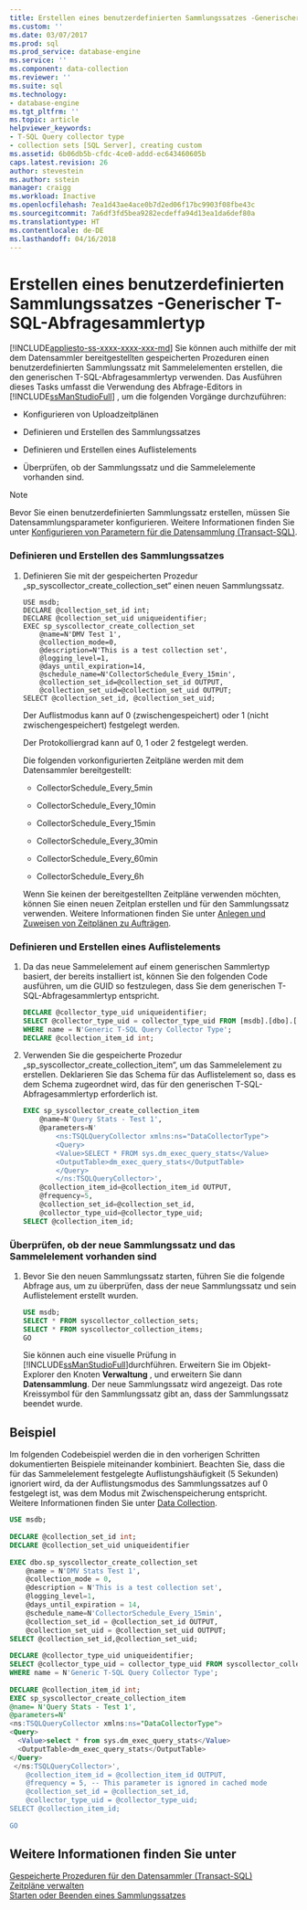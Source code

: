 ```yaml
---
title: Erstellen eines benutzerdefinierten Sammlungssatzes -Generischer T-SQL-Abfragesammlertyp | Microsoft Dokumentation
ms.custom: ''
ms.date: 03/07/2017
ms.prod: sql
ms.prod_service: database-engine
ms.service: ''
ms.component: data-collection
ms.reviewer: ''
ms.suite: sql
ms.technology:
- database-engine
ms.tgt_pltfrm: ''
ms.topic: article
helpviewer_keywords:
- T-SQL Query collector type
- collection sets [SQL Server], creating custom
ms.assetid: 6b06db5b-cfdc-4ce0-addd-ec643460605b
caps.latest.revision: 26
author: stevestein
ms.author: sstein
manager: craigg
ms.workload: Inactive
ms.openlocfilehash: 7ea1d43ae4ace0b7d2ed06f17bc9903f08fbe43c
ms.sourcegitcommit: 7a6df3fd5bea9282ecdeffa94d13ea1da6def80a
ms.translationtype: HT
ms.contentlocale: de-DE
ms.lasthandoff: 04/16/2018
---
```

# <a name="create-custom-collection-set---generic-t-sql-query-collector-type"></a>Erstellen eines benutzerdefinierten Sammlungssatzes -Generischer T-SQL-Abfragesammlertyp
[!INCLUDE[appliesto-ss-xxxx-xxxx-xxx-md](../../includes/appliesto-ss-xxxx-xxxx-xxx-md.md)]
  Sie können auch mithilfe der mit dem Datensammler bereitgestellten gespeicherten Prozeduren einen benutzerdefinierten Sammlungssatz mit Sammelelementen erstellen, die den generischen T-SQL-Abfragesammlertyp verwenden. Das Ausführen dieses Tasks umfasst die Verwendung des Abfrage-Editors in [!INCLUDE[ssManStudioFull](../../includes/ssmanstudiofull-md.md)] , um die folgenden Vorgänge durchzuführen:  
  
-   Konfigurieren von Uploadzeitplänen  
  
-   Definieren und Erstellen des Sammlungssatzes  
  
-   Definieren und Erstellen eines Auflistelements  
  
-   Überprüfen, ob der Sammlungssatz und die Sammelelemente vorhanden sind.  
  
> [!NOTE]  
>  Bevor Sie einen benutzerdefinierten Sammlungssatz erstellen, müssen Sie Datensammlungsparameter konfigurieren. Weitere Informationen finden Sie unter [Konfigurieren von Parametern für die Datensammlung &#40;Transact-SQL&#41;](../../relational-databases/data-collection/configure-data-collection-parameters-transact-sql.md).  
  
### <a name="define-and-create-the-collection-set"></a>Definieren und Erstellen des Sammlungssatzes  
  
1.  Definieren Sie mit der gespeicherten Prozedur „sp_syscollector_create_collection_set“ einen neuen Sammlungssatz.  
  
    ```  
    USE msdb;  
    DECLARE @collection_set_id int;  
    DECLARE @collection_set_uid uniqueidentifier;  
    EXEC sp_syscollector_create_collection_set   
        @name=N'DMV Test 1',   
        @collection_mode=0,   
        @description=N'This is a test collection set',   
        @logging_level=1,   
        @days_until_expiration=14,   
        @schedule_name=N'CollectorSchedule_Every_15min',   
        @collection_set_id=@collection_set_id OUTPUT,   
        @collection_set_uid=@collection_set_uid OUTPUT;  
    SELECT @collection_set_id, @collection_set_uid;  
    ```  
  
     Der Auflistmodus kann auf 0 (zwischengespeichert) oder 1 (nicht zwischengespeichert) festgelegt werden.  
  
     Der Protokolliergrad kann auf 0, 1 oder 2 festgelegt werden.  
  
     Die folgenden vorkonfigurierten Zeitpläne werden mit dem Datensammler bereitgestellt:  
  
    -   CollectorSchedule_Every_5min  
  
    -   CollectorSchedule_Every_10min  
  
    -   CollectorSchedule_Every_15min  
  
    -   CollectorSchedule_Every_30min  
  
    -   CollectorSchedule_Every_60min  
  
    -   CollectorSchedule_Every_6h  
  
     Wenn Sie keinen der bereitgestellten Zeitpläne verwenden möchten, können Sie einen neuen Zeitplan erstellen und für den Sammlungssatz verwenden. Weitere Informationen finden Sie unter [Anlegen und Zuweisen von Zeitplänen zu Aufträgen](http://msdn.microsoft.com/library/079c2984-0052-4a37-a2b8-4ece56e6b6b5).  
  
### <a name="define-and-create-a-collection-item"></a>Definieren und Erstellen eines Auflistelements  
  
1.  Da das neue Sammelelement auf einem generischen Sammlertyp basiert, der bereits installiert ist, können Sie den folgenden Code ausführen, um die GUID so festzulegen, dass Sie dem generischen T-SQL-Abfragesammlertyp entspricht.  
  
    ```sql  
    DECLARE @collector_type_uid uniqueidentifier;  
    SELECT @collector_type_uid = collector_type_uid FROM [msdb].[dbo].[syscollector_collector_types]   
    WHERE name = N'Generic T-SQL Query Collector Type';  
    DECLARE @collection_item_id int;  
    ```  
  
2.  Verwenden Sie die gespeicherte Prozedur „sp_syscollector_create_collection_item“, um das Sammelelement zu erstellen. Deklarieren Sie das Schema für das Auflistelement so, dass es dem Schema zugeordnet wird, das für den generischen T-SQL-Abfragesammlertyp erforderlich ist.  
  
    ```sql  
    EXEC sp_syscollector_create_collection_item   
        @name=N'Query Stats - Test 1',   
        @parameters=N'  
            <ns:TSQLQueryCollector xmlns:ns="DataCollectorType">  
            <Query>  
            <Value>SELECT * FROM sys.dm_exec_query_stats</Value>  
            <OutputTable>dm_exec_query_stats</OutputTable>  
            </Query>  
            </ns:TSQLQueryCollector>',   
        @collection_item_id=@collection_item_id OUTPUT,   
        @frequency=5,   
        @collection_set_id=@collection_set_id,   
        @collector_type_uid=@collector_type_uid;  
    SELECT @collection_item_id;  
    ```  
  
### <a name="verify-that-the-new-collection-set-and-collection-item-exist"></a>Überprüfen, ob der neue Sammlungssatz und das Sammelelement vorhanden sind  
  
1.  Bevor Sie den neuen Sammlungssatz starten, führen Sie die folgende Abfrage aus, um zu überprüfen, dass der neue Sammlungssatz und sein Auflistelement erstellt wurden.  
  
    ```sql  
    USE msdb;  
    SELECT * FROM syscollector_collection_sets;  
    SELECT * FROM syscollector_collection_items;  
    GO  
    ```  
  
     Sie können auch eine visuelle Prüfung in [!INCLUDE[ssManStudioFull](../../includes/ssmanstudiofull-md.md)]durchführen. Erweitern Sie im Objekt-Explorer den Knoten **Verwaltung** , und erweitern Sie dann **Datensammlung**. Der neue Sammlungssatz wird angezeigt. Das rote Kreissymbol für den Sammlungssatz gibt an, dass der Sammlungssatz beendet wurde.  
  
## <a name="example"></a>Beispiel  
 Im folgenden Codebeispiel werden die in den vorherigen Schritten dokumentierten Beispiele miteinander kombiniert. Beachten Sie, dass die für das Sammelelement festgelegte Auflistungshäufigkeit (5 Sekunden) ignoriert wird, da der Auflistungsmodus des Sammlungssatzes auf 0 festgelegt ist, was dem Modus mit Zwischenspeicherung entspricht. Weitere Informationen finden Sie unter [Data Collection](../../relational-databases/data-collection/data-collection.md).  
  
```sql  
USE msdb;  
  
DECLARE @collection_set_id int;  
DECLARE @collection_set_uid uniqueidentifier  
  
EXEC dbo.sp_syscollector_create_collection_set  
    @name = N'DMV Stats Test 1',  
    @collection_mode = 0,  
    @description = N'This is a test collection set',  
    @logging_level=1,  
    @days_until_expiration = 14,  
    @schedule_name=N'CollectorSchedule_Every_15min',  
    @collection_set_id = @collection_set_id OUTPUT,  
    @collection_set_uid = @collection_set_uid OUTPUT;  
SELECT @collection_set_id,@collection_set_uid;  
  
DECLARE @collector_type_uid uniqueidentifier;  
SELECT @collector_type_uid = collector_type_uid FROM syscollector_collector_types   
WHERE name = N'Generic T-SQL Query Collector Type';  
  
DECLARE @collection_item_id int;  
EXEC sp_syscollector_create_collection_item  
@name= N'Query Stats - Test 1',  
@parameters=N'  
<ns:TSQLQueryCollector xmlns:ns="DataCollectorType">  
<Query>  
  <Value>select * from sys.dm_exec_query_stats</Value>  
  <OutputTable>dm_exec_query_stats</OutputTable>  
</Query>  
 </ns:TSQLQueryCollector>',  
    @collection_item_id = @collection_item_id OUTPUT,  
    @frequency = 5, -- This parameter is ignored in cached mode  
    @collection_set_id = @collection_set_id,  
    @collector_type_uid = @collector_type_uid;  
SELECT @collection_item_id;  
  
GO  
```  
  
## <a name="see-also"></a>Weitere Informationen finden Sie unter  
 [Gespeicherte Prozeduren für den Datensammler &#40;Transact-SQL&#41;](../../relational-databases/system-stored-procedures/data-collector-stored-procedures-transact-sql.md)   
 [Zeitpläne verwalten](http://msdn.microsoft.com/library/f56c0736-dccc-41d2-afcf-71344aff143a)   
 [Starten oder Beenden eines Sammlungssatzes](../../relational-databases/data-collection/start-or-stop-a-collection-set.md)  
  
  
